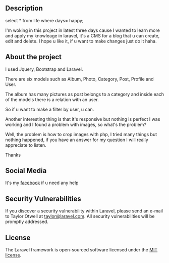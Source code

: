 ## Description

select * from life where days= happy;

I'm woking in this project in latest three days cause I wanted to learn more and apply my knowleage in laravel, it's a CMS for a blog that u can create, edit and delete. I hope u like it, if u want to make changes just do it haha. 

## About the project

I used Jquery, Bootstrap and Laravel.

There are six models such as Album, Photo, Category, Post, Profile and User.

The album has many pictures as post belongs to a category and inside each of the models there is a relation with an user.

So if u want to make a filter by user, u can.

Another interesting thing is that it's responsive but nothing is perfect I was working and I found a problem with images, so what's the problem? 

Well, the problem is how to crop images with php, I tried many things but nothing happened, if you have an answer for my question I will really appreciate to listen.

Thanks

## Social Media 

It's my [facebook](https://www.facebook.com/vitor.brown09) if u need any help

## Security Vulnerabilities

If you discover a security vulnerability within Laravel, please send an e-mail to Taylor Otwell at taylor@laravel.com. All security vulnerabilities will be promptly addressed.

## License

The Laravel framework is open-sourced software licensed under the [MIT license](http://opensource.org/licenses/MIT).
